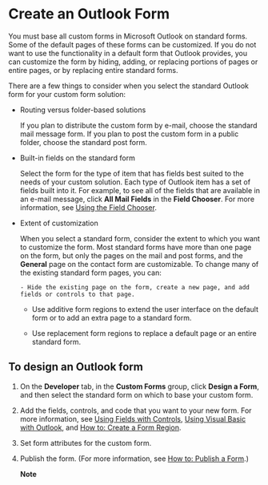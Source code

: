 
# Create an Outlook Form

You must base all custom forms in Microsoft Outlook on standard forms. Some of the default pages of these forms can be customized. If you do not want to use the functionality in a default form that Outlook provides, you can customize the form by hiding, adding, or replacing portions of pages or entire pages, or by replacing entire standard forms.

There are a few things to consider when you select the standard Outlook form for your custom form solution:

- Routing versus folder-based solutions
    
    If you plan to distribute the custom form by e-mail, choose the standard mail message form. If you plan to post the custom form in a public folder, choose the standard post form.
    
- Built-in fields on the standard form
    
    Select the form for the type of item that has fields best suited to the needs of your custom solution. Each type of Outlook item has a set of fields built into it. For example, to see all of the fields that are available in an e-mail message, click  **All Mail Fields** in the **Field Chooser**. For more information, see  [Using the Field Chooser](5af75a7c-0ef0-47cc-14ae-0d52247ca6ad.md).
    
- Extent of customization
    
    When you select a standard form, consider the extent to which you want to customize the form. Most standard forms have more than one page on the form, but only the pages on the mail and post forms, and the  **General** page on the contact form are customizable. To change many of the existing standard form pages, you can:
    
      - Hide the existing page on the form, create a new page, and add fields or controls to that page. 
    
  - Use additive form regions to extend the user interface on the default form or to add an extra page to a standard form. 
    
  - Use replacement form regions to replace a default page or an entire standard form.
    


## To design an Outlook form


1. On the  **Developer** tab, in the **Custom Forms** group, click **Design a Form**, and then select the standard form on which to base your custom form. 
    
2. Add the fields, controls, and code that you want to your new form. For more information, see  [Using Fields with Controls](83618967-a027-13f7-4963-8656093074e4.md),  [Using Visual Basic with Outlook](ddcdada6-7dc1-1c7d-0165-27f8b353662e.md), and  [How to: Create a Form Region](695b95a5-c795-cb4a-8d35-ba12b0007b1f.md).
    
3. Set form attributes for the custom form. 
    
4. Publish the form. (For more information, see  [How to: Publish a Form](10d333e6-2588-ba6d-6909-ff377bb42851.md).)
    
     **Note**  
